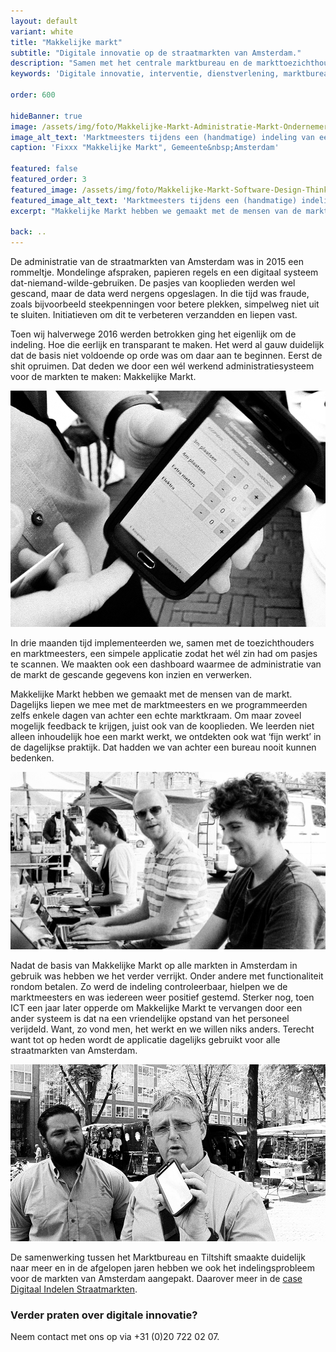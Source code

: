 ```yaml
---
layout: default
variant: white
title: "Makkelijke markt"
subtitle: "Digitale innovatie op de straatmarkten van Amsterdam."
description: "Samen met het centrale marktbureau en de markttoezichthouders ontwikkelden wij Makkelijke Markt, een digitaal bonnenboekje voor de straatmarkten van Amsterdam. Toezichthouders kunnen hiermee aanwezigheid scannen, vergunningen uitgeven en controleren en direct afrekenen met pin."
keywords: 'Digitale innovatie, interventie, dienstverlening, marktbureau, Amsterdam, digitaal bonnenboekje'

order: 600

hideBanner: true
image: /assets/img/foto/Makkelijke-Markt-Administratie-Markt-Ondernemers.jpg
image_alt_text: 'Marktmeesters tijdens een (handmatige) indeling van een straatmarkt in Amsterdam'
caption: 'Fixxx "Makkelijke Markt", Gemeente&nbsp;Amsterdam'

featured: false
featured_order: 3
featured_image: /assets/img/foto/Makkelijke-Markt-Software-Design-Thinking.jpg
featured_image_alt_text: 'Marktmeesters tijdens een (handmatige) indeling van een straatmarkt in Amsterdam'
excerpt: "Makkelijke Markt hebben we gemaakt met de mensen van de markt. Dagelijks liepen we mee met de marktmeesters en we programmeerden zelfs enkele dagen van achter een echte marktkraam. Zo ontdekten we wat werkt in de dagelijkse praktijk. Dat hadden we van achter een bureau nooit kunnen bedenken."

back: ..
---
```

De administratie van de straatmarkten van Amsterdam was in 2015 een rommeltje. Mondelinge afspraken, papieren regels en een digitaal systeem dat-niemand-wilde-gebruiken. De pasjes van kooplieden werden wel gescand, maar de data werd nergens opgeslagen. In die tijd was fraude, zoals bijvoorbeeld steekpenningen voor betere plekken, simpelweg niet uit te sluiten. Initiatieven om dit te verbeteren verzandden en liepen vast.

Toen wij halverwege 2016 werden betrokken ging het eigenlijk om de indeling. Hoe die eerlijk en transparant te maken. Het werd al gauw duidelijk dat de basis niet voldoende op orde was om daar aan te beginnen. Eerst de shit opruimen. Dat deden we door een wél werkend administratiesysteem voor de markten te maken: Makkelijke Markt.

<div class="article-image">
    <img src="/assets/img/foto/Makkelijke-Markt-Software-Implementatie.jpg">
</div>

In drie maanden tijd implementeerden we, samen met de toezichthouders en marktmeesters, een simpele applicatie zodat het wél zin had om pasjes te scannen. We maakten ook een dashboard waarmee de administratie van de markt de gescande gegevens kon inzien en verwerken.


Makkelijke Markt hebben we gemaakt met de mensen van de markt. Dagelijks liepen we mee met de marktmeesters en we programmeerden zelfs enkele dagen van achter een echte marktkraam. Om maar zoveel mogelijk feedback te krijgen, juist ook van de kooplieden. We leerden niet alleen inhoudelijk hoe een markt werkt, we ontdekten ook wat ‘fijn werkt’ in de dagelijkse praktijk. Dat hadden we van achter een bureau nooit kunnen bedenken.

<div class="article-image">
    <img src="/assets/img/foto/Makkelijke-Markt-Administratie-Markt-Ondernemers.jpg">
</div>

Nadat de basis van Makkelijke Markt op alle markten in Amsterdam in gebruik was hebben we het  verder verrijkt. Onder andere met functionaliteit rondom betalen. Zo werd de indeling controleerbaar, hielpen we de marktmeesters en was iedereen weer positief gestemd. Sterker nog, toen ICT een jaar later opperde om Makkelijke Markt te vervangen door een ander systeem is dat na een vriendelijke opstand van het personeel verijdeld. Want, zo vond men, het werkt en we willen niks anders. Terecht want tot op heden wordt de applicatie dagelijks gebruikt voor alle straatmarkten van Amsterdam.

<div class="article-image">
    <img src="/assets/img/foto/Makkelijke-Markt-Software-Design-Thinking.jpg">
</div>

De samenwerking tussen het Marktbureau en Tiltshift smaakte duidelijk naar meer en in de afgelopen jaren hebben we ook het indelingsprobleem voor de markten van Amsterdam aangepakt.
Daarover meer in de [case Digitaal Indelen Straatmarkten](https://www.tiltshift.nl/projecten/digitaal-indelen-straatmarkten/).

### Verder praten over digitale innovatie?
Neem contact met ons op via +31 (0)20 722 02 07.
